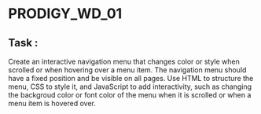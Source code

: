 # PRODIGY_WD_01
## Task :
Create an interactive navigation menu that changes color or style when scrolled or when hovering over a  menu item. The navigation menu should have a fixed position and be visible on all pages. Use HTML to structure the menu, CSS to style it, and JavaScript to add interactivity, such as changing the backgroud color or font color of the menu when it is scrolled or when a menu item is hovered over.
